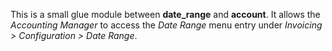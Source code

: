 This is a small glue module between **date_range** and **account**. It
allows the *Accounting Manager* to access the *Date Range* menu entry
under *Invoicing \> Configuration \> Date Range*.
